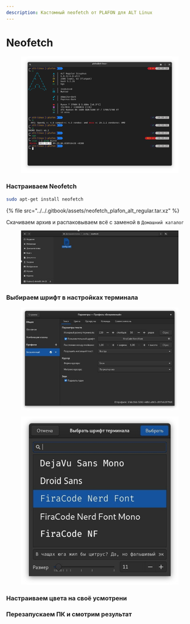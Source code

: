 ```yaml
---
description: Кастомный neofetch oт PLAFON для ALT Linux
---
```


# Neofetch

<figure><img src="../../.gitbook/assets/Снимок экрана от 2024-06-15 10-38-40.png" alt=""><figcaption></figcaption></figure>

### Настраиваем Neofetch

```bash
sudo apt-get install neofetch
```

{% file src="../../.gitbook/assets/neofetch_plafon_alt_regular.tar.xz" %}

Скачиваем архив и распаковываем всё с заменой в `Домашний каталог`

<figure><img src="../../.gitbook/assets/zdS1L-iIsbM.jpg" alt=""><figcaption></figcaption></figure>

### Выбираем шрифт в настройках терминала

<div><figure><img src="../../.gitbook/assets/usuZTi-w6y8.jpg" alt=""><figcaption></figcaption></figure> <figure><img src="../../.gitbook/assets/Rwwic-IKf0c.jpg" alt=""><figcaption></figcaption></figure></div>

### Настраиваем цвета на своё усмотрени

### Перезапускаем ПК и смотрим результат

